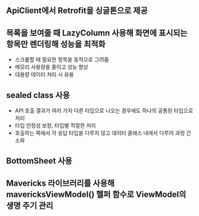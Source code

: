 ## ApiClient에서 Retrofit을 싱글톤으로 제공

## 목록을 보여줄 때 LazyColumn 사용해 화면에 표시되는 항목만 렌더링해 성능을 최적화
- 스크롤할 때 필요한 항목을 동적으로 그려줌
- 메모리 사용량을 줄이고 성능 향상
- 대용량 데이터 처리 시 유용

## sealed class 사용
- API 호출 결과가 여러 가지 다른 타입으로 나오는 경우에도 하나의 공통된 타입으로 처리
- 타입 안정성 보장, 타입별 적절한 처리
- 호출하는 쪽에서 각 응답 타입을 다루지 않고 데이터 클래스 내에서 다루어 과정 간소화


## BottomSheet 사용


## Mavericks 라이브러리를 사용해 mavericksViewModel() 헬퍼 함수로 ViewModel의 생명 주기 관리